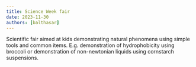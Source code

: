 ```yaml
---
title: Science Week fair
date: 2023-11-30
authors: [balthasar]
---
```


Scientific fair aimed at kids demonstrating natural phenomena using simple tools and common items.
E.g. demonstration of hydrophobicity using broccoli or demonstration of non-newtonian liquids using cornstarch suspensions.

